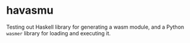 # havasmu

Testing out Haskell library for generating a wasm module, and a Python `wasmer` library
for loading and executing it.
